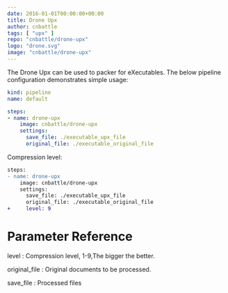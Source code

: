 ```yaml
---
date: 2016-01-01T00:00:00+00:00
title: Drone Upx
author: cnbattle
tags: [ "upx" ]
repo: "cnbattle/drone-upx"
logo: "drone.svg"
image: "cnbattle/drone-upx"
---
```


The Drone Upx can be used to packer for eXecutables. The below pipeline configuration demonstrates simple usage:

```yaml
kind: pipeline
name: default

steps:
- name: drone-upx
    image: cnbattle/drone-upx
    settings:
      save_file: ./executable_upx_file
      original_file: ./executable_original_file
```

Compression level:

```diff
steps:
- name: drone-upx
    image: cnbattle/drone-upx
    settings:
      save_file: ./executable_upx_file
      original_file: ./executable_original_file
+     level: 9
```

# Parameter Reference

level
: Compression level, 1-9,The bigger the better.

original_file
: Original documents to be processed.

save_file
: Processed files
